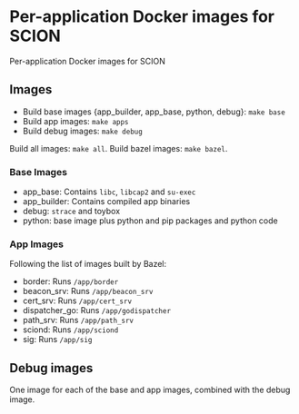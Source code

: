 # Per-application Docker images for SCION

Per-application Docker images for SCION

## Images

- Build base images {app_builder, app_base, python, debug}: `make base`
- Build app images: `make apps`
- Build debug images: `make debug`

Build all images: `make all`. Build bazel images: `make bazel`.

### Base Images

- app_base: Contains `libc`, `libcap2` and `su-exec`
- app_builder: Contains compiled app binaries
- debug: `strace` and toybox
- python: base image plus python and pip packages and python code

### App Images

Following the list of images built by Bazel:

- border: Runs `/app/border`
- beacon_srv: Runs `/app/beacon_srv`
- cert_srv: Runs `/app/cert_srv`
- dispatcher_go: Runs `/app/godispatcher`
- path_srv: Runs `/app/path_srv`
- sciond: Runs `/app/sciond`
- sig: Runs `/app/sig`

## Debug images

One image for each of the base and app images, combined with the debug image.

